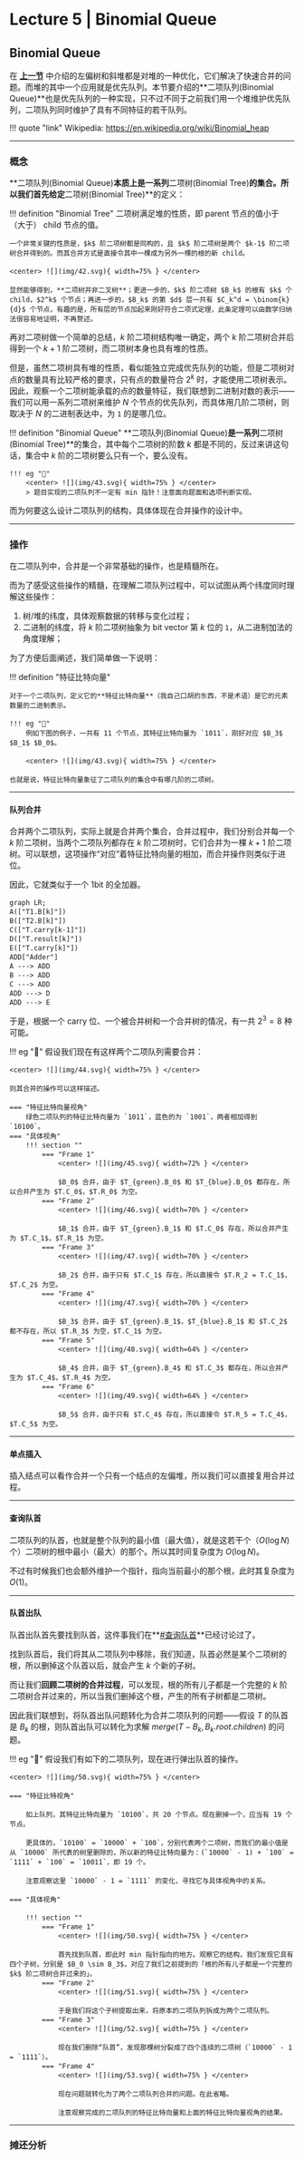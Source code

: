 # Lecture 5 | Binomial Queue

## Binomial Queue

在 **[上一节](Lec04.md)** 中介绍的左偏树和斜堆都是对堆的一种优化，它们解决了快速合并的问题。而堆的其中一个应用就是优先队列。本节要介绍的**二项队列(Binomial Queue)**也是优先队列的一种实现，只不过不同于之前我们用一个堆维护优先队列，二项队列同时维护了具有不同特征的若干队列。

!!! quote "link"
    Wikipedia: https://en.wikipedia.org/wiki/Binomial_heap

---

### 概念

**二项队列(Binomial Queue)**本质上是一系列**二项树(Binomial Tree)**的集合。所以我们首先给定**二项树(Binomial Tree)**的定义：

!!! definition "Binomial Tree"
    二项树满足堆的性质，即 parent 节点的值小于（大于） child 节点的值。

    一个非常关键的性质是，$k$ 阶二项树都是同构的，且 $k$ 阶二项树是两个 $k-1$ 阶二项树合并得到的。而其合并方式是直接令其中一棵成为另外一棵的根的新 child。

    <center> ![](img/42.svg){ width=75% } </center>

    显然能够得到，**二项树并非二叉树**；更进一步的，$k$ 阶二项树 $B_k$ 的根有 $k$ 个 child，$2^k$ 个节点；再进一步的，$B_k$ 的第 $d$ 层一共有 $C_k^d = \binom{k}{d}$ 个节点，有趣的是，所有层的节点加起来刚好符合二项式定理，此条定理可以由数学归纳法很容易地证明，不再赘述。

再对二项树做一个简单的总结，$k$ 阶二项树结构唯一确定，两个 $k$ 阶二项树合并后得到一个 $k+1$ 阶二项树，而二项树本身也具有堆的性质。

但是，虽然二项树具有堆的性质，看似能独立完成优先队列的功能，但是二项树对点的数量具有比较严格的要求，只有点的数量符合 $2^k$ 时，才能使用二项树表示。因此，观察一个二项树能承载的点的数量特征，我们联想到二进制对数的表示——我们可以用一系列二项树来维护 $N$ 个节点的优先队列，而具体用几阶二项树，则取决于 $N$ 的二进制表达中，为 `1` 的是哪几位。

!!! definition "Binomial Queue"
    **二项队列(Binomial Queue)**是一系列**二项树(Binomial Tree)**的集合，其中每个二项树的阶数 $k$ 都是不同的，反过来讲这句话，集合中 $k$ 阶的二项树要么只有一个，要么没有。

    !!! eg "🌰"
        <center> ![](img/43.svg){ width=75% } </center>
        > 题目实现的二项队列不一定有 min 指针！注意面向题面和选项判断实现。

而为何要这么设计二项队列的结构，具体体现在合并操作的设计中。

---

### 操作

在二项队列中，合并是一个非常基础的操作，也是精髓所在。

而为了感受这些操作的精髓，在理解二项队列过程中，可以试图从两个纬度同时理解这些操作：

1. 树/堆的纬度，具体观察数据的转移与变化过程；
2. 二进制的纬度，将 $k$ 阶二项树抽象为 bit vector 第 $k$ 位的 `1`，从二进制加法的角度理解；

为了方便后面阐述，我们简单做一下说明：

!!! definition "特征比特向量"

    对于一个二项队列，定义它的**特征比特向量**（我自己口胡的东西，不是术语）是它的元素数量的二进制表示。

    !!! eg "🌰"
        例如下图的例子，一共有 11 个节点，其特征比特向量为 `1011`，刚好对应 $B_3$ $B_1$ $B_0$。

        <center> ![](img/43.svg){ width=75% } </center>

    也就是说，特征比特向量象征了二项队列的集合中有哪几阶的二项树。

---

#### 队列合并

合并两个二项队列，实际上就是合并两个集合，合并过程中，我们分别合并每一个 $k$ 阶二项树，当两个二项队列都存在 $k$ 阶二项树时，它们合并为一棵 $k+1$ 阶二项树。可以联想，这项操作“对应”着特征比特向量的相加，而合并操作则类似于进位。

因此，它就类似于一个 1bit 的全加器。

```mermaid
graph LR;
A(["T1.B[k]"])
B(["T2.B[k]"])
C(["T.carry[k-1]"])
D(["T.result[k]"])
E(["T.carry[k]"])
ADD["Adder"]
A ---> ADD
B ---> ADD
C ---> ADD
ADD ---> D
ADD ---> E
```

于是，根据一个 carry 位、一个被合并树和一个合并树的情况，有一共 $2^3=8$ 种可能。

!!! eg "🌰"
    假设我们现在有这样两个二项队列需要合并：

    <center> ![](img/44.svg){ width=75% } </center>

    则其合并的操作可以这样描述。

    === "特征比特向量视角"
        绿色二项队列的特征比特向量为 `1011`，蓝色的为 `1001`，两者相加得到 `10100`。
    === "具体视角"
        !!! section ""
            === "Frame 1"
                <center> ![](img/45.svg){ width=72% } </center>

                $B_0$ 合并，由于 $T_{green}.B_0$ 和 $T_{blue}.B_0$ 都存在，所以合并产生为 $T.C_0$，$T.R_0$ 为空。
            === "Frame 2"
                <center> ![](img/46.svg){ width=70% } </center>

                $B_1$ 合并，由于 $T_{green}.B_1$ 和 $T.C_0$ 存在，所以合并产生为 $T.C_1$，$T.R_1$ 为空。
            === "Frame 3"
                <center> ![](img/47.svg){ width=70% } </center>

                $B_2$ 合并，由于只有 $T.C_1$ 存在，所以直接令 $T.R_2 = T.C_1$，$T.C_2$ 为空。
            === "Frame 4"
                <center> ![](img/47.svg){ width=70% } </center>

                $B_3$ 合并，由于 $T_{green}.B_1$，$T_{blue}.B_1$ 和 $T.C_2$ 都不存在，所以 $T.R_3$ 为空，$T.C_1$ 为空。
            === "Frame 5"
                <center> ![](img/48.svg){ width=64% } </center>

                $B_4$ 合并，由于 $T_{green}.B_4$ 和 $T.C_3$ 都存在，所以合并产生为 $T.C_4$，$T.R_4$ 为空。
            === "Frame 6"
                <center> ![](img/49.svg){ width=64% } </center>

                $B_5$ 合并，由于只有 $T.C_4$ 存在，所以直接令 $T.R_5 = T.C_4$，$T.C_5$ 为空。

---

#### 单点插入

插入结点可以看作合并一个只有一个结点的左偏堆，所以我们可以直接复用合并过程。

---

#### 查询队首

二项队列的队首，也就是整个队列的最小值（最大值），就是这若干个（$O(\log N)$ 个）二项树的根中最小（最大）的那个。所以其时间复杂度为 $O(\log N)$。

不过有时候我们也会额外维护一个指针，指向当前最小的那个根，此时其复杂度为 $O(1)$。

---

#### 队首出队

队首出队首先要找到队首，这件事我们在**[#查询队首](#查询队首)**已经讨论过了。

找到队首后，我们将其从二项队列中移除，我们知道，队首必然是某个二项树的根，所以删掉这个队首以后，就会产生 $k$ 个新的子树。

而让我们**回顾二项树的合并过程**，可以发现，根的所有儿子都是一个完整的 $k$ 阶二项树合并过来的，所以当我们删掉这个根，产生的所有子树都是二项树。

因此我们联想到，将队首出队问题转化为合并二项队列的问题——假设 $T$ 的队首是 $B_k$ 的根，则队首出队可以转化为求解 $merge(T-B_k, B_k.root.children)$ 的问题。

!!! eg "🌰"
    假设我们有如下的二项队列，现在进行弹出队首的操作。

    <center> ![](img/50.svg){ width=75% } </center>

    === "特征比特视角"

        如上队列，其特征比特向量为 `10100`，共 20 个节点。现在删掉一个，应当有 19 个节点。
        
        更具体的，`10100` = `10000` + `100`，分别代表两个二项树，而我们的最小值是从 `10000` 所代表的树里删除的，所以新的特征比特向量为：(`10000` - 1) + `100` = `1111` + `100` = `10011`，即 19 个。
        
        注意观察这里 `10000` - 1 = `1111` 的变化，寻找它与具体视角中的关系。

    === "具体视角"

        !!! section ""
            === "Frame 1"
                <center> ![](img/50.svg){ width=75% } </center>

                首先找到队首，即此时 min 指针指向的地方。观察它的结构，我们发现它具有四个子树，分别是 $B_0 \sim B_3$，对应了我们之前提到的「根的所有儿子都是一个完整的 $k$ 阶二项树合并过来的」。
            === "Frame 2"
                <center> ![](img/51.svg){ width=75% } </center>

                于是我们将这个子树提取出来，将原本的二项队列拆成为两个二项队列。
            === "Frame 3"
                <center> ![](img/52.svg){ width=75% } </center>

                现在我们删除“队首”，发现那棵树分裂成了四个连续的二项树（`10000` - 1 = `1111`）。
            === "Frame 4"
                <center> ![](img/53.svg){ width=75% } </center>

                现在问题就转化为了两个二项队列合并的问题。在此省略。

                注意观察完成的二项队列的特征比特向量和上面的特征比特向量视角的结果。

---

### 摊还分析